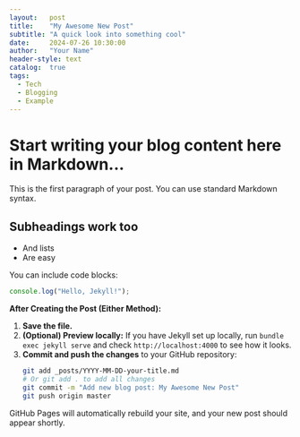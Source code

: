 ```yaml
---
layout:   post
title:    "My Awesome New Post"
subtitle: "A quick look into something cool"
date:     2024-07-26 10:30:00
author:   "Your Name"
header-style: text
catalog:  true
tags:
  - Tech
  - Blogging
  - Example
---
```

# Start writing your blog content here in Markdown...

This is the first paragraph of your post. You can use standard Markdown syntax.

## Subheadings work too

*   And lists
*   Are easy

You can include code blocks:

```javascript
console.log("Hello, Jekyll!");
```

**After Creating the Post (Either Method):**

1.  **Save the file.**
2.  **(Optional) Preview locally:** If you have Jekyll set up locally, run `bundle exec jekyll serve` and check `http://localhost:4000` to see how it looks.
3.  **Commit and push the changes** to your GitHub repository:
    ```bash
    git add _posts/YYYY-MM-DD-your-title.md
    # Or git add . to add all changes
    git commit -m "Add new blog post: My Awesome New Post"
    git push origin master
    ```

GitHub Pages will automatically rebuild your site, and your new post should appear shortly.